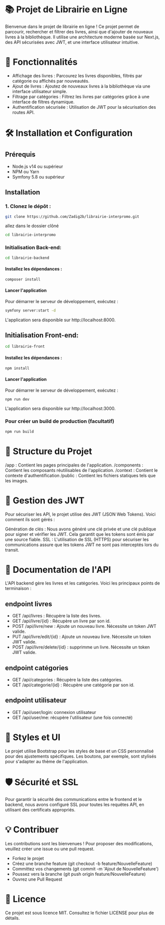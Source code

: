 # 📚 Projet de Librairie en Ligne
Bienvenue dans le projet de librairie en ligne ! Ce projet permet de parcourir, rechercher et filtrer des livres, ainsi que d'ajouter de nouveaux livres à la bibliothèque. Il utilise une architecture moderne basée sur Next.js, des API sécurisées avec JWT, et une interface utilisateur intuitive.

# 🚀  Fonctionnalités
- Affichage des livres : Parcourez les livres disponibles, filtrés par catégorie ou affichés par nouveautés.
- Ajout de livres : Ajoutez de nouveaux livres à la bibliothèque via une interface utilisateur simple.
- Filtrage par catégories : Filtrez les livres par catégories grâce à une interface de filtres dynamique.
- Authentification sécurisée : Utilisation de JWT pour la sécurisation des routes API.

# 🛠️  Installation et Configuration

## Prérequis
- Node.js v14 ou supérieur
- NPM ou Yarn
- Symfony 5.8 ou supérieur

## Installation
### 1. Clonez le dépôt :

```bash
git clone https://github.com/Zadig2b/librairie-interpromo.git
```
allez dans le dossier clôné
```bash
cd librairie-interpromo
```

### Initialisation Back-end:

```bash
cd librairie-backend
```
#### Installez les dépendances :
```bash
composer install
```
#### Lancer l'application
Pour démarrer le serveur de développement, exécutez :
```bash
symfony server:start -d
```
L'application sera disponible sur http://localhost:8000.

## Initialisation Front-end:
```bash
cd librairie-front
```
#### Installez les dépendances :
```bash
npm install
```
#### Lancer l'application
Pour démarrer le serveur de développement, exécutez :
```bash
npm run dev
```
L'application sera disponible sur http://localhost:3000.

### Pour créer un build de production (facultatif)
```bash
npm run build
```


# 🧩 Structure du Projet
/app : Contient les pages principales de l'application.
/components : Contient les composants réutilisables de l'application.
/context : Contient le contexte d'authentification
/public : Contient les fichiers statiques tels que les images.

# 🔐 Gestion des JWT
Pour sécuriser les API, le projet utilise des JWT (JSON Web Tokens). Voici comment ils sont gérés :

Génération de clés : Nous avons généré une clé privée et une clé publique pour signer et vérifier les JWT. Cela garantit que les tokens sont émis par une source fiable.
SSL : L'utilisation de SSL (HTTPS) pour sécuriser les communications assure que les tokens JWT ne sont pas interceptés lors du transit.

# 📝 Documentation de l'API
L'API backend gère les livres et les catégories. Voici les principaux points de terminaison :

## endpoint livres
- GET /api/livres : Récupère la liste des livres.
- GET /api/livre/{id} : Récupère un livre par son id.
- POST /api/livre/new : Ajoute un nouveau livre. Nécessite un token JWT valide.
- PUT /api/livre/edit/{id} : Ajoute un nouveau livre. Nécessite un token JWT valide.
- POST /api/livre/delete/{id} : supprimme un livre. Nécessite un token JWT valide.

## endpoint catégories
- GET /api/categories : Récupère la liste des catégories.
- GET /api/categorie/{id} : Récupère une catégorie par son id.

## endpoint utilisateur

- GET /api/user/login: connexion utilisateur
- GET /api/user/me: récupère l'utilisateur (une fois connecté)	




# 🎨 Styles et UI
Le projet utilise Bootstrap pour les styles de base et un CSS personnalisé pour des ajustements spécifiques. Les boutons, par exemple, sont stylisés pour s'adapter au thème de l'application.

# 🛡️ Sécurité et SSL
Pour garantir la sécurité des communications entre le frontend et le backend, nous avons configuré SSL pour toutes les requêtes API, en utilisant des certificats appropriés.

# 💡 Contribuer
Les contributions sont les bienvenues ! Pour proposer des modifications, veuillez créer une issue ou une pull request.
- Forkez le projet
- Créez une branche feature (git checkout -b feature/NouvelleFeature)
- Committez vos changements (git commit -m 'Ajout de NouvelleFeature')
- Poussez vers la branche (git push origin feature/NouvelleFeature)
- Ouvrez une Pull Request
  
# 📄 Licence
Ce projet est sous licence MIT. Consultez le fichier LICENSE pour plus de détails.




